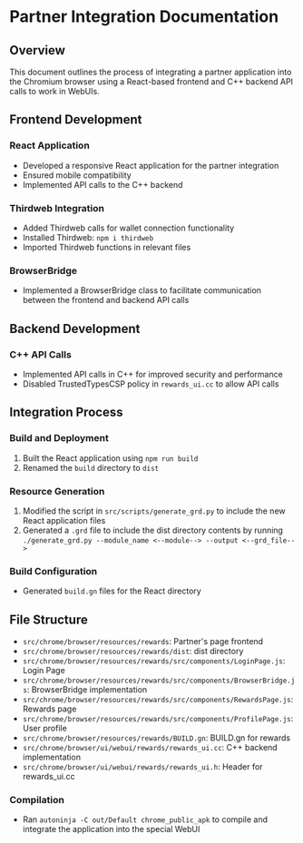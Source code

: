 # Partner Integration Documentation

## Overview
This document outlines the process of integrating a partner application into the Chromium browser using a React-based frontend and C++ backend API calls to work in WebUIs.

## Frontend Development

### React Application
- Developed a responsive React application for the partner integration
- Ensured mobile compatibility
- Implemented API calls to the C++ backend

### Thirdweb Integration
- Added Thirdweb calls for wallet connection functionality
- Installed Thirdweb: `npm i thirdweb`
- Imported Thirdweb functions in relevant files

### BrowserBridge
- Implemented a BrowserBridge class to facilitate communication between the frontend and backend API calls

## Backend Development

### C++ API Calls
- Implemented API calls in C++ for improved security and performance
- Disabled TrustedTypesCSP policy in `rewards_ui.cc` to allow API calls

## Integration Process

### Build and Deployment
1. Built the React application using `npm run build`
2. Renamed the `build` directory to `dist`

### Resource Generation
1. Modified the script in `src/scripts/generate_grd.py` to include the new React application files
2. Generated a `.grd` file to include the dist directory contents by running `./generate_grd.py --module_name <--module--> --output <--grd_file-->`

### Build Configuration
- Generated `build.gn` files for the React directory

## File Structure
- `src/chrome/browser/resources/rewards`: Partner's page frontend
- `src/chrome/browser/resources/rewards/dist`: dist directory
- `src/chrome/browser/resources/rewards/src/components/LoginPage.js`: Login Page
- `src/chrome/browser/resources/rewards/src/components/BrowserBridge.js`: BrowserBridge implementation
- `src/chrome/browser/resources/rewards/src/components/RewardsPage.js`: Rewards page
- `src/chrome/browser/resources/rewards/src/components/ProfilePage.js`: User profile
- `src/chrome/browser/resources/rewards/BUILD.gn`: BUILD.gn for rewards
- `src/chrome/browser/ui/webui/rewards/rewards_ui.cc`: C++ backend implementation
- `src/chrome/browser/ui/webui/rewards/rewards_ui.h`: Header for rewards_ui.cc

### Compilation
- Ran `autoninja -C out/Default chrome_public_apk` to compile and integrate the application into the special WebUI
